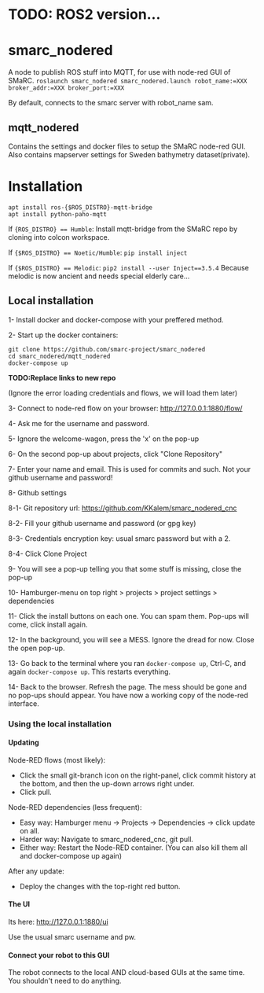 # TODO: ROS2 version...


# smarc_nodered
A node to publish ROS stuff into MQTT, for use with node-red GUI of SMaRC.
`roslaunch smarc_nodered smarc_nodered.launch robot_name:=XXX broker_addr:=XXX broker_port:=XXX`

By default, connects to the smarc server with robot_name sam.

## mqtt_nodered
Contains the settings and docker files to setup the SMaRC node-red GUI.
Also contains mapserver settings for Sweden bathymetry dataset(private).

# Installation
```
apt install ros-{$ROS_DISTRO}-mqtt-bridge
apt install python-paho-mqtt
```
If `{ROS_DISTRO} == Humble`: Install mqtt-bridge from the SMaRC repo by cloning into colcon workspace.

If `{$ROS_DISTRO} == Noetic/Humble`: `pip install inject`

If `{$ROS_DISTRO} == Melodic`: `pip2 install --user Inject==3.5.4`
Because melodic is now ancient and needs special elderly care...

## Local installation
1- Install docker and docker-compose with your preffered method.

2- Start up the docker containers:
```
git clone https://github.com/smarc-project/smarc_nodered
cd smarc_nodered/mqtt_nodered
docker-compose up
```
**TODO:Replace links to new repo**

(Ignore the error loading credentials and flows, we will load them later)

3- Connect to node-red flow on your browser: http://127.0.0.1:1880/flow/

4- Ask me for the username and password.

5- Ignore the welcome-wagon, press the 'x' on the pop-up

6- On the second pop-up about projects, click "Clone Repository"

7- Enter your name and email. This is used for commits and such. Not your github username and password!

8- Github settings

8-1- Git repository url: https://github.com/KKalem/smarc_nodered_cnc

8-2- Fill your github username and password (or gpg key)

8-3- Credentials encryption key: usual smarc password but with a 2.  

8-4- Click Clone Project

9- You will see a pop-up telling you that some stuff is missing, close the pop-up

10- Hamburger-menu on top right > projects > project settings > dependencies

11- Click the install buttons on each one. You can spam them. Pop-ups will come, click install again.

12- In the background, you will see a MESS. Ignore the dread for now. Close the open pop-up.

13- Go back to the terminal where you ran `docker-compose up`, Ctrl-C, and again `docker-compose up`. This restarts everything.

14- Back to the browser. Refresh the page. The mess should be gone and no pop-ups should appear. You have now a working copy of the node-red interface.

### Using the local installation
#### Updating
Node-RED flows (most likely):
- Click the small git-branch icon on the right-panel, click commit history at the bottom, and then the up-down arrows right under.
- Click pull.
  
Node-RED dependencies (less frequent):
- Easy way: Hamburger menu -> Projects -> Dependencies -> click update on all.
- Harder way: Navigate to smarc_nodered_cnc, git pull.
- Either way: Restart the Node-RED container. (You can also kill them all and docker-compose up again)

After any update:
- Deploy the changes with the top-right red button.

#### The UI
Its here: http://127.0.0.1:1880/ui

Use the usual smarc username and pw.

#### Connect your robot to this GUI
The robot connects to the local AND cloud-based GUIs at the same time. You shouldn't need to do anything.
